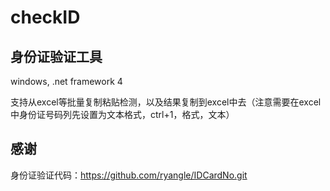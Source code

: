 # checkID

## 身份证验证工具

windows, .net framework 4

支持从excel等批量复制粘贴检测，以及结果复制到excel中去（注意需要在excel中身份证号码列先设置为文本格式，ctrl+1，格式，文本）

## 感谢

身份证验证代码：https://github.com/ryangle/IDCardNo.git
